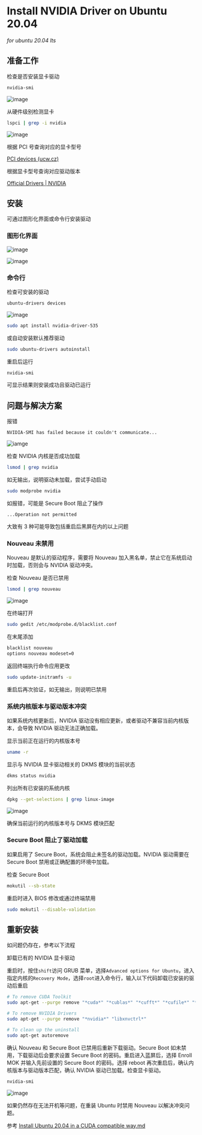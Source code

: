 # Install NVIDIA Driver on Ubuntu 20.04

*for ubuntu 20.04 lts*

## 准备工作

检查是否安装显卡驱动

```bash
nvidia-smi
```

![image](img/Install%20NVIDIA%20Driver%20on%20Ubuntu%2020.04/Screenshot%20from%202024-02-05%2000-47-19.png)

从硬件级别检测显卡

```bash
lspci | grep -i nvidia
```

![image](img/Install%20NVIDIA%20Driver%20on%20Ubuntu%2020.04/Screenshot%20from%202024-02-05%2000-50-00.png)

根据 PCI 号查询对应的显卡型号

[PCI devices (ucw.cz)](https://admin.pci-ids.ucw.cz//mods/PC/10de?action=help?help=pci)

根据显卡型号查询对应驱动版本

[Official Drivers | NVIDIA](https://www.nvidia.com/Download/index.aspx)

## 安装

可通过图形化界面或命令行安装驱动

### 图形化界面

![image](img/Install%20NVIDIA%20Driver%20on%20Ubuntu%2020.04/Screenshot%20from%202024-02-05%2000-50-58.png)

![image](img/Install%20NVIDIA%20Driver%20on%20Ubuntu%2020.04/Screenshot%20from%202024-02-05%2000-53-09.png)

### 命令行

检查可安装的驱动

```bash
ubuntu-drivers devices
```

![image](img/Install%20NVIDIA%20Driver%20on%20Ubuntu%2020.04/Screenshot%20from%202024-02-05%2000-50-37.png)

```bash
sudo apt install nvidia-driver-535
```

或自动安装默认推荐驱动

```bash
sudo ubuntu-drivers autoinstall
```

重启后运行

```bash
nvidia-smi
```

可显示结果则安装成功且驱动已运行

## 问题与解决方案

报错

```
NVIDIA-SMI has failed because it couldn't communicate...
```

![iamge](img/Install%20NVIDIA%20Driver%20on%20Ubuntu%2020.04/Screenshot%20from%202024-02-05%2001-47-51.png)

检查 NVIDIA 内核是否成功加载

```bash
lsmod | grep nvidia
```

如无输出，说明驱动未加载，尝试手动启动

```bash
sudo modprobe nvidia
```

如报错，可能是 Secure Boot 阻止了操作

```
...Operation not permitted
```

大致有 3 种可能导致包括重启后黑屏在内的以上问题

### Nouveau 未禁用

Nouveau 是默认的驱动程序，需要将 Nouveau 加入黑名单，禁止它在系统启动时加载，否则会与 NVIDIA 驱动冲突。

检查 Nouveau 是否已禁用

```bash
lsmod | grep nouveau
```

![image](img/Install%20NVIDIA%20Driver%20on%20Ubuntu%2020.04/Screenshot%20from%202024-02-05%2001-23-21.png)

在终端打开

```bash
sudo gedit /etc/modprobe.d/blacklist.conf
```

在末尾添加

```bash
blacklist nouveau
options nouveau modeset=0
```

返回终端执行命令应用更改

```bash
sudo update-initramfs -u
```

重启后再次验证，如无输出，则说明已禁用

### 系统内核版本与驱动版本冲突

如果系统内核更新后，NVIDIA 驱动没有相应更新，或者驱动不兼容当前内核版本，会导致 NVIDIA 驱动无法正确加载。

显示当前正在运行的内核版本号

```bash
uname -r
```

显示与 NVIDIA 显卡驱动相关的 DKMS 模块的当前状态

```bash
dkms status nvidia
```

列出所有已安装的系统内核

```bash
dpkg --get-selections | grep linux-image 
```

![image](img/Install%20NVIDIA%20Driver%20on%20Ubuntu%2020.04/Screenshot%20from%202024-02-05%2001-53-41.png)

确保当前运行的内核版本号与 DKMS 模块匹配

### Secure Boot 阻止了驱动加载

如果启用了 Secure Boot，系统会阻止未签名的驱动加载。NVIDIA 驱动需要在 Secure Boot 禁用或正确配置的环境中加载。

检查 Secure Boot

```bash
mokutil --sb-state 
```

重启时进入 BIOS 修改或通过终端禁用

```bash
sudo mokutil --disable-validation
```

## 重新安装

如问题仍存在，参考以下流程

卸载已有的 NVIDIA 显卡驱动

重启时，按住`shift`访问 GRUB 菜单，选择`Advanced options for Ubuntu`，进入指定内核的`Recovery Mode`，选择`root`进入命令行，输入以下代码卸载已安装的驱动后重启

```bash
# To remove CUDA Toolkit
sudo apt-get --purge remove "*cuda*" "*cublas*" "*cufft*" "*cufile*" "*curand*" "*cusolver*" "*cusparse*" "*gds-tools*" "*npp*" "*nvjpeg*" "nsight*" "*nvvm*"

# To remove NVIDIA Drivers
sudo apt-get --purge remove "*nvidia*" "libxnvctrl*"

# To clean up the uninstall
sudo apt-get autoremove
```

确认 Nouveau 和 Secure Boot 已禁用后重新下载驱动。Secure Boot 如未禁用，下载驱动后会要求设置 Secure Boot 的密码。重启进入蓝屏后，选择 Enroll MOK 并输入先前设置的 Secure Boot 的密码。选择 reboot 再次重启后，确认内核版本与驱动版本匹配，确认 NVIDIA 驱动已加载。检查显卡驱动。

```bash
nvidia-smi
```

![image](img/Install%20NVIDIA%20Driver%20on%20Ubuntu%2020.04/Screenshot%20from%202024-02-05%2001-51-10.png)

如果仍然存在无法开机等问题，在重装 Ubuntu 时禁用 Nouveau 以解决冲突问题。

参考 [Install Ubuntu 20.04 in a CUDA compatible way.md](Install%20Ubuntu%2020.04%20in%20a%20CUDA%20compatible%20way.md)

